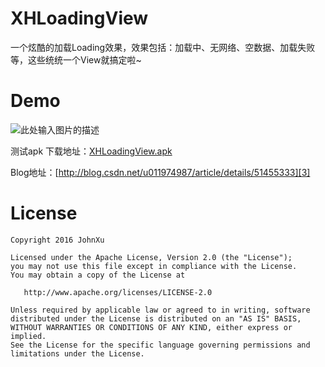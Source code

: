 # XHLoadingView
一个炫酷的加载Loading效果，效果包括：加载中、无网络、空数据、加载失败等，这些统统一个View就搞定啦~

# Demo
![此处输入图片的描述][1]

测试apk 下载地址：[XHLoadingView.apk][2]

Blog地址：[http://blog.csdn.net/u011974987/article/details/51455333][3]




# License

    Copyright 2016 JohnXu
    
    Licensed under the Apache License, Version 2.0 (the "License");
    you may not use this file except in compliance with the License.
    You may obtain a copy of the License at
    
       http://www.apache.org/licenses/LICENSE-2.0
    
    Unless required by applicable law or agreed to in writing, software
    distributed under the License is distributed on an "AS IS" BASIS,
    WITHOUT WARRANTIES OR CONDITIONS OF ANY KIND, either express or implied.
    See the License for the specific language governing permissions and
    limitations under the License.


  [1]: http://img.blog.csdn.net/20160519152132230
  [2]: https://github.com/git-xuhao/XHLoadingView/blob/master/apk/app-debug.apk?raw=true
  [3]: http://blog.csdn.net/u011974987/article/details/51455333
